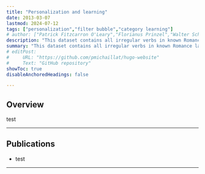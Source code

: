 ```yaml
---
title: "Personalization and learning" 
date: 2013-03-07
lastmod: 2024-07-12
tags: ["personalization","filter bubble","category learning"]
# author: ["Patrick Fitzcarron O'Leary","Florianus Prinzel","Walter Schoeffler-Henschell","Detlev Amadeus Unterholzer", "Dieter Vogelsang","Moritz-Maria von Igelfeld"]
description: "This dataset contains all irregular verbs in known Romance languages."
summary: "This dataset contains all irregular verbs in known Romance languages."
# editPost:
#     URL: "https://github.com/pmichaillat/hugo-website"
#     Text: "GitHub repository"
showToc: true
disableAnchoredHeadings: false

---
```


## Overview

test

---

## Publications

 * test

---
